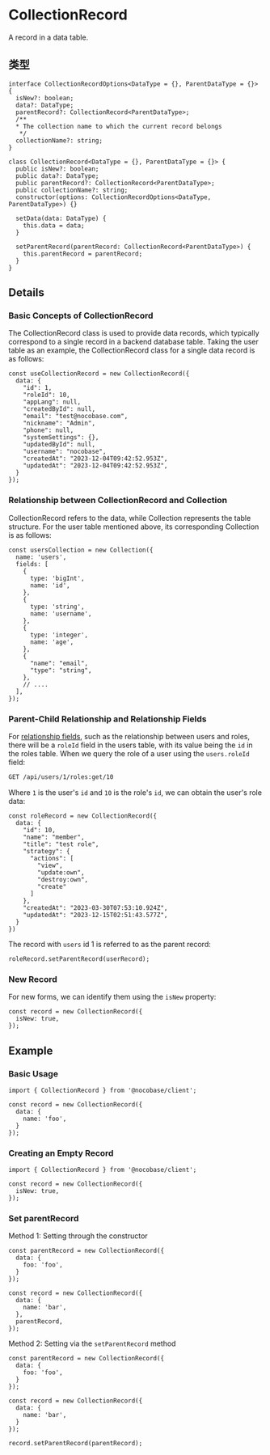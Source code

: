 # CollectionRecord

A record in a data table.

## 类型

```tsx | pure
interface CollectionRecordOptions<DataType = {}, ParentDataType = {}> {
  isNew?: boolean;
  data?: DataType;
  parentRecord?: CollectionRecord<ParentDataType>;
  /**
  * The collection name to which the current record belongs
   */
  collectionName?: string;
}

class CollectionRecord<DataType = {}, ParentDataType = {}> {
  public isNew?: boolean;
  public data?: DataType;
  public parentRecord?: CollectionRecord<ParentDataType>;
  public collectionName?: string;
  constructor(options: CollectionRecordOptions<DataType, ParentDataType>) {}

  setData(data: DataType) {
    this.data = data;
  }

  setParentRecord(parentRecord: CollectionRecord<ParentDataType>) {
    this.parentRecord = parentRecord;
  }
}
```

## Details

### Basic Concepts of CollectionRecord

The CollectionRecord class is used to provide data records, which typically correspond to a single record in a backend database table. Taking the user table as an example, the CollectionRecord class for a single data record is as follows:

```tsx | pure
const useCollectionRecord = new CollectionRecord({
  data: {
    "id": 1,
    "roleId": 10,
    "appLang": null,
    "createdById": null,
    "email": "test@nocobase.com",
    "nickname": "Admin",
    "phone": null,
    "systemSettings": {},
    "updatedById": null,
    "username": "nocobase",
    "createdAt": "2023-12-04T09:42:52.953Z",
    "updatedAt": "2023-12-04T09:42:52.953Z",
  }
});
```

### Relationship between CollectionRecord and Collection

CollectionRecord refers to the data, while Collection represents the table structure. For the user table mentioned above, its corresponding Collection is as follows:

```tsx | pure
const usersCollection = new Collection({
  name: 'users',
  fields: [
    {
      type: 'bigInt',
      name: 'id',
    },
    {
      type: 'string',
      name: 'username',
    },
    {
      type: 'integer',
      name: 'age',
    },
    {
      "name": "email",
      "type": "string",
    },
    // ....
  ],
});
```

### Parent-Child Relationship and Relationship Fields

For [relationship fields](https://docs.nocobase.com/development/server/collections/association-fields), such as the relationship between users and roles, there will be a `roleId` field in the users table, with its value being the `id` in the roles table. When we query the role of a user using the `users.roleId` field:

```bash | pure
GET /api/users/1/roles:get/10
```

Where `1` is the user's `id` and `10` is the role's `id`, we can obtain the user's role data:

```tsx | pure
const roleRecord = new CollectionRecord({
  data: {
    "id": 10,
    "name": "member",
    "title": "test role",
    "strategy": {
      "actions": [
        "view",
        "update:own",
        "destroy:own",
        "create"
      ]
    },
    "createdAt": "2023-03-30T07:53:10.924Z",
    "updatedAt": "2023-12-15T02:51:43.577Z",
  }
})
```

The record with `users` id 1 is referred to as the parent record:

```tsx | pure
roleRecord.setParentRecord(userRecord);
```

### New Record

For new forms, we can identify them using the `isNew` property:

```tsx | pure
const record = new CollectionRecord({
  isNew: true,
});
```

## Example

### Basic Usage

```tsx | pure
import { CollectionRecord } from '@nocobase/client';

const record = new CollectionRecord({
  data: {
    name: 'foo',
  }
});
```

### Creating an Empty Record

```tsx | pure
import { CollectionRecord } from '@nocobase/client';

const record = new CollectionRecord({
  isNew: true,
});
```

### Set parentRecord

Method 1: Setting through the constructor

```tsx | pure
const parentRecord = new CollectionRecord({
  data: {
    foo: 'foo',
  }
});

const record = new CollectionRecord({
  data: {
    name: 'bar',
  },
  parentRecord,
});
```

Method 2: Setting via the `setParentRecord` method

```tsx | pure
const parentRecord = new CollectionRecord({
  data: {
    foo: 'foo',
  }
});

const record = new CollectionRecord({
  data: {
    name: 'bar',
  }
});

record.setParentRecord(parentRecord);
```
